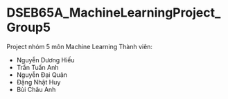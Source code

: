 # DSEB65A_MachineLearningProject_Group5
Project nhóm 5 môn Machine Learning
Thành viên:
- Nguyễn Dương Hiếu
- Trần Tuấn Anh
- Nguyễn Đại Quân
- Đặng Nhật Huy
- Bùi Châu Anh
